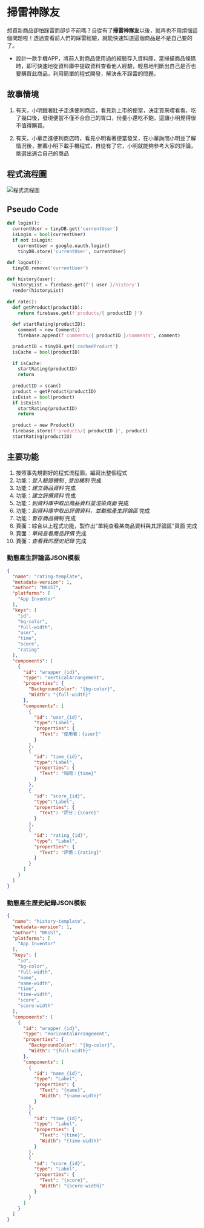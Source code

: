 # 掃雷神隊友

想買新商品卻怕踩雷而卻步不前嗎？自從有了**掃雷神隊友**以後，就再也不用煩惱這個問題啦！透過查看前人們的踩雷經驗，就能快速知道這個商品是不是自己要的了。

- 設計一款手機APP，將前人對商品使用過的經驗存入資料庫，當掃描商品條碼時，即可快速地從資料庫中提取資料查看他人經驗，輕易地判斷出自己是否也要購買此商品，利用簡單的程式開發，解決永不踩雷的問題。

## 故事情境

1. 有天，小明餓著肚子走進便利商店，看見新上市的便當，決定買來嚐看看，吃了幾口後，發現便當不僅不合自己的胃口，份量小還吃不飽，這讓小明覺得很不值得購買。

2. 有天，小華走進便利商店時，看見小明看著便當發呆，在小華詢問小明並了解情況後，推薦小明下載手機程式，自從有了它，小明就能夠參考大家的評論，挑選出適合自己的商品

## 程式流程圖

![程式流程圖](../works/img/2021-07-10-01.svg)

## Pseudo Code

```python
def login():
  currentUser = tinyDB.get('currentUser')
  isLogin = bool(currentUser)
  if not isLogin:
    currentUser = google.oauth.login()
    tinyDB.store('currentUser', currentUser)

def logout():
  tinyDB.remove('currentUser')
  
def history(user):
  historyList = firebase.get(f'{ user }/history')
  render(historyList)
  
def rate():
  def getProduct(productID):
    return firebase.get(f'products/{ productID }')
  
  def startRating(productID):
    comment = new Comment()
    firebase.append(f'comments/{ productID }/comments', comment)

  productID = tinyDB.get('cachedProduct')
  isCache = bool(productID)
  
  if isCache:
    startRating(productID)
    return
  
  productID = scan()
  product = getProduct(productID)
  isExist = bool(product)
  if isExist:
    startRating(productID)
    return
 	
  product = new Product()
  firebase.store(f'products/{ productID }', product)
  startRating(productID)

```



## 主要功能

1. 按照事先規劃好的程式流程圖，編寫出整個程式
2. 功能：*登入驗證機制* , *登出機制* 完成
3. 功能：*建立商品資料* 完成
4. 功能：*建立評價資料* 完成
5. 功能：*到資料庫中取出商品資料並渲染頁面* 完成
6. 功能：*到資料庫中取出評價資料，並動態產生評論區* 完成
7. 功能：*暫存商品機制* 完成
8. 頁面：綜合以上程式功能，製作出"單純查看某商品資料與其評論區"頁面 完成
9. 頁面：*單純查看商品評價* 完成
10. 頁面：*查看我的歷史紀錄* 完成


### 動態產生評論區JSON模板

```json
{
  "name": "rating-template",
  "metadata-version": 1,
  "author": "NKUST",
  "platforms": [
    "App Inventor"
  ],
  "keys": [
    "id",
    "bg-color",
    "full-width",
    "user",
    "time",
    "score",
    "rating"
  ],
  "components": [
    {
      "id": "wrapper_{id}",
      "type": "VerticalArrangement",
      "properties": {
        "BackgroundColor": "{bg-color}",
        "Width": "{full-width}"
      },
      "components": [
        {
          "id": "user_{id}",
          "type":"Label",
          "properties": {
            "Text": "使用者：{user}"
          }
        },
        {
          "id": "time_{id}",
          "type":"Label",
          "properties": {
            "Text": "時間：{time}"
          }
        },
        {
          "id": "score_{id}",
          "type":"Label",
          "properties": {
            "Text": "評分：{score}"
          }
        },
        {
          "id": "rating_{id}",
          "type": "Label",
          "properties": {
            "Text": "評價：{rating}"
          }
        }
      ]
    }
  ]
}

```

### 動態產生歷史紀錄JSON模板
```json
{
  "name": "history-template",
  "metadata-version": 1,
  "author": "NKUST",
  "platforms": [
    "App Inventor"
  ],
  "keys": [
    "id",
    "bg-color",
    "full-width",
    "name",
    "name-width",
    "time",
    "time-width",
    "score",
    "score-width"
  ],
  "components": [
    {
      "id": "wrapper_{id}",
      "type": "HorizontalArrangement",
      "properties": {
        "BackgroundColor": "{bg-color}",
        "Width": "{full-width}"
      },
      "components": [
        {
          "id": "name_{id}",
          "type": "Label",
          "properties": {
            "Text": "{name}",
            "Width": "{name-width}"
          }
        },
        {
          "id": "time_{id}",
          "type": "Label",
          "properties": {
            "Text": "{time}",
            "Width": "{time-width}"
          }
        },
        {
          "id": "score_{id}",
          "type": "Label",
          "properties": {
            "Text": "{score}",
            "Width": "{score-width}"
          }
        }
      ]
    }
  ]
}

```